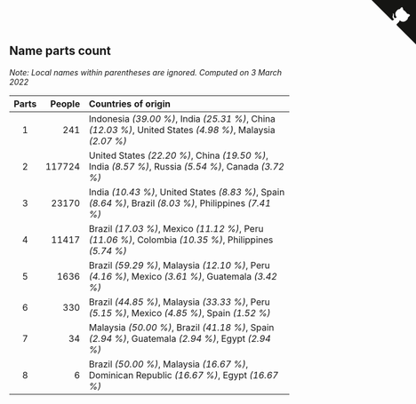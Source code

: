 ## Name parts count

*Note: Local names within parentheses are ignored.*
*Computed on  3 March 2022*

| Parts | People | Countries of origin |
| :--: | ---: | :--- |
| 1 | 241 | Indonesia *(39.00 %)*, India *(25.31 %)*, China *(12.03 %)*, United States *(4.98 %)*, Malaysia *(2.07 %)* |
| 2 | 117724 | United States *(22.20 %)*, China *(19.50 %)*, India *(8.57 %)*, Russia *(5.54 %)*, Canada *(3.72 %)* |
| 3 | 23170 | India *(10.43 %)*, United States *(8.83 %)*, Spain *(8.64 %)*, Brazil *(8.03 %)*, Philippines *(7.41 %)* |
| 4 | 11417 | Brazil *(17.03 %)*, Mexico *(11.12 %)*, Peru *(11.06 %)*, Colombia *(10.35 %)*, Philippines *(5.74 %)* |
| 5 | 1636 | Brazil *(59.29 %)*, Malaysia *(12.10 %)*, Peru *(4.16 %)*, Mexico *(3.61 %)*, Guatemala *(3.42 %)* |
| 6 | 330 | Brazil *(44.85 %)*, Malaysia *(33.33 %)*, Peru *(5.15 %)*, Mexico *(4.85 %)*, Spain *(1.52 %)* |
| 7 | 34 | Malaysia *(50.00 %)*, Brazil *(41.18 %)*, Spain *(2.94 %)*, Guatemala *(2.94 %)*, Egypt *(2.94 %)* |
| 8 | 6 | Brazil *(50.00 %)*, Malaysia *(16.67 %)*, Dominican Republic *(16.67 %)*, Egypt *(16.67 %)* |


<a href="https://github.com/jonatanklosko/wca_statistics" class="github-corner" aria-label="View source on Github"><svg width="80" height="80" viewBox="0 0 250 250" style="fill:#151513; color:#fff; position: absolute; top: 0; border: 0; right: 0;" aria-hidden="true"><path d="M0,0 L115,115 L130,115 L142,142 L250,250 L250,0 Z"></path><path d="M128.3,109.0 C113.8,99.7 119.0,89.6 119.0,89.6 C122.0,82.7 120.5,78.6 120.5,78.6 C119.2,72.0 123.4,76.3 123.4,76.3 C127.3,80.9 125.5,87.3 125.5,87.3 C122.9,97.6 130.6,101.9 134.4,103.2" fill="currentColor" style="transform-origin: 130px 106px;" class="octo-arm"></path><path d="M115.0,115.0 C114.9,115.1 118.7,116.5 119.8,115.4 L133.7,101.6 C136.9,99.2 139.9,98.4 142.2,98.6 C133.8,88.0 127.5,74.4 143.8,58.0 C148.5,53.4 154.0,51.2 159.7,51.0 C160.3,49.4 163.2,43.6 171.4,40.1 C171.4,40.1 176.1,42.5 178.8,56.2 C183.1,58.6 187.2,61.8 190.9,65.4 C194.5,69.0 197.7,73.2 200.1,77.6 C213.8,80.2 216.3,84.9 216.3,84.9 C212.7,93.1 206.9,96.0 205.4,96.6 C205.1,102.4 203.0,107.8 198.3,112.5 C181.9,128.9 168.3,122.5 157.7,114.1 C157.9,116.9 156.7,120.9 152.7,124.9 L141.0,136.5 C139.8,137.7 141.6,141.9 141.8,141.8 Z" fill="currentColor" class="octo-body"></path></svg></a><style>.github-corner:hover .octo-arm{animation:octocat-wave 560ms ease-in-out}@keyframes octocat-wave{0%,100%{transform:rotate(0)}20%,60%{transform:rotate(-25deg)}40%,80%{transform:rotate(10deg)}}@media (max-width:500px){.github-corner:hover .octo-arm{animation:none}.github-corner .octo-arm{animation:octocat-wave 560ms ease-in-out}}</style>
